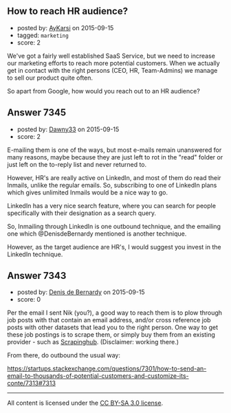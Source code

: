 ## How to reach HR audience?

- posted by: [AyKarsi](https://stackexchange.com/users/67890/aykarsi) on 2015-09-15
- tagged: `marketing`
- score: 2

We've got a fairly well established SaaS Service, but we need to increase our marketing efforts to reach more potential customers. 
When we actually get in contact with the right persons (CEO, HR, Team-Admins) we manage to sell our product quite often. 

So apart from Google, how would you reach out to an HR audience?


## Answer 7345

- posted by: [Dawny33](https://stackexchange.com/users/6444670/dawny33) on 2015-09-15
- score: 2

E-mailing them is one of the ways, but most e-mails remain unanswered for many reasons, maybe because they are just left to rot in the "read" folder or just left on the to-reply list and never returned  to.

However, HR's are really active on LinkedIn, and most of them do read their Inmails, unlike the regular emails. So, subscribing to one of LinkedIn plans which gives unlimited Inmails would be a nice way to go.

LinkedIn has a very nice search feature, where you can search for people specifically with their designation as a search query. 

So, Inmailing through LinkedIn is one outbound technique, and the emailing one which @DenisdeBernardy mentioned is another technique.

However, as the target audience are HR's, I would suggest you invest in the LinkedIn technique.


## Answer 7343

- posted by: [Denis de Bernardy](https://stackexchange.com/users/182468/denis-de-bernardy) on 2015-09-15
- score: 0

Per the email I sent Nik (you?), a good way to reach them is to plow through job posts with that contain an email address, and/or cross reference job posts with other datasets that lead you to the right person. One way to get these job postings is to scrape them, or simply buy them from an existing provider - such as [Scrapinghub](http://scrapinghub.com). (Disclaimer: working there.)

From there, do outbound the usual way:

https://startups.stackexchange.com/questions/7301/how-to-send-an-email-to-thousands-of-potential-customers-and-customize-its-conte/7313#7313




---

All content is licensed under the [CC BY-SA 3.0 license](https://creativecommons.org/licenses/by-sa/3.0/).
